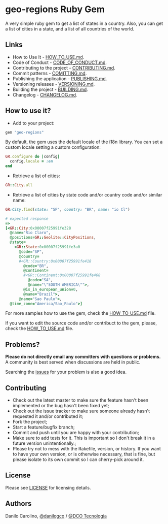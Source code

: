 # geo-regions Ruby Gem

A very simple ruby gem to get a list of states in a country. Also, you can get a
list of cities in a state, and a list of all countries of the world.

## Links

* How to Use It - [HOW_TO_USE.md](HOW_TO_USE.md).
* Code of Conduct - [CODE_OF_CONDUCT.md](CODE_OF_CONDUCT.md).
* Contributing to the project - [CONTRIBUTING.md](CONTRIBUTING.md).
* Commit patterns - [COMITTING.md](COMITTING.md).
* Publishing the application - [PUBLISHING.md](PUBLISHING.md).
* Versioning releases - [VERSIONING.md](VERSIONING.md).
* Building the project - [BUILDING.md](BUILDING.md).
* Changelog - [CHANGELOG.md](CHANGELOG.md).

## How to use it?

* Add to your project:

```ruby
gem "geo-regions"
```

By default, the gem uses the default locale of the i18n library. You can set a custom locale setting a custom configuration:

```ruby
GR.configure do |config|
  config.locale = :en
end
```

* Retrieve a list of cities:

```ruby
GR::City.all
```

* Retrieve a list of cities by state code and/or country code and/or similar name:

```ruby
GR:City.find(state: "SP", country: "BR", name: "io Cl")

# expected response
=>
[<GR::City:0x00007f25991fe328
  @name="Rio Claro",
  @positions=GR::Geolite::CityPositions,
  @state=
    <GR::State:0x00007f25991fe3a0
      @code="SP",
      @country=
      #<GR::Country:0x00007f25991fe418
        @code="BR",
        @continent=
        #<GR::Continent:0x00007f25991fe468
          @code="SA",
          @name="\"SOUTH AMERICA\"">,
        @is_in_european_union=0,
        @name="Brazil">,
      @name="Sao Paulo">,
  @time_zone="America/Sao_Paulo">]
```

For more samples how to use the gem, check the [HOW_TO_USE.md](HOW_TO_USE.md) file.

If you want to edit the source code and/or contribuct to the gem, please, check the [HOW_TO_USE.md](HOW_TO_USE.md) file.

## Problems?

**Please do not directly email any committers with questions or problems.**  A
community is best served when discussions are held in public.

Searching the [issues](https://github.com/dcotecnologia/geo-regions-ruby/issues)
for your problem is also a good idea.

## Contributing

* Check out the latest master to make sure the feature hasn't been implemented
or the bug hasn't been fixed yet;
* Check out the issue tracker to make sure someone already hasn't requested it
and/or contributed it;
* Fork the project;
* Start a feature/bugfix branch;
* Commit and push until you are happy with your contribution;
* Make sure to add tests for it. This is important so I don't break it in a
future version unintentionally.;
* Please try not to mess with the Rakefile, version, or history. If you want to
have your own version, or is otherwise necessary, that is fine, but please
isolate to its own commit so I can cherry-pick around it.

## License

Please see [LICENSE](LICENSE.txt) for licensing details.

## Authors

Danilo Carolino, [@danilogco](https://github.com/danilogco) / [@DCO Tecnologia](https://github.com/dcotecnologia)
